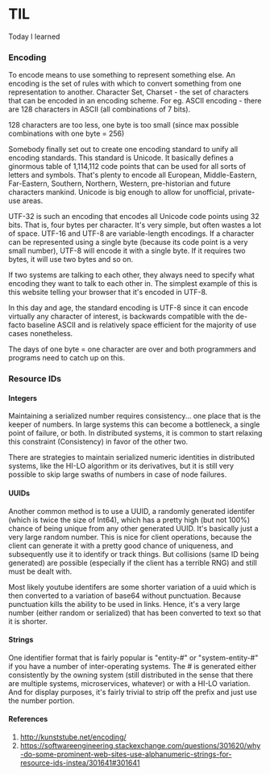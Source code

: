 # TIL
Today I learned

### Encoding

To encode means to use something to represent something else. An encoding is the set of rules with which to convert something from one representation to another. Character Set, Charset - the set of characters that can be encoded in an encoding scheme. 
For eg. ASCII encoding - there are 128 characters in ASCII (all combinations of 7 bits). 

128 characters are too less, one byte is too small (since max possible combinations with one byte = 256)

Somebody finally set out to create one encoding standard to unify all encoding standards. This standard is Unicode. It basically defines a ginormous table of 1,114,112 code points that can be used for all sorts of letters and symbols. That's plenty to encode all European, Middle-Eastern, Far-Eastern, Southern, Northern, Western, pre-historian and future characters mankind. Unicode is big enough to allow for unofficial, private-use areas.

UTF-32 is such an encoding that encodes all Unicode code points using 32 bits. That is, four bytes per character. It's very simple, but often wastes a lot of space. UTF-16 and UTF-8 are variable-length encodings. If a character can be represented using a single byte (because its code point is a very small number), UTF-8 will encode it with a single byte. If it requires two bytes, it will use two bytes and so on.

If two systems are talking to each other, they always need to specify what encoding they want to talk to each other in. The simplest example of this is this website telling your browser that it's encoded in UTF-8.

In this day and age, the standard encoding is UTF-8 since it can encode virtually any character of interest, is backwards compatible with the de-facto baseline ASCII and is relatively space efficient for the majority of use cases nonetheless.

The days of one byte = one character are over and both programmers and programs need to catch up on this.

### Resource IDs

#### Integers
Maintaining a serialized number requires consistency... one place that is the keeper of numbers. In large systems this can become a bottleneck, a single point of failure, or both. In distributed systems, it is common to start relaxing this constraint (Consistency) in favor of the other two.

There are strategies to maintain serialized numeric identities in distributed systems, like the HI-LO algorithm or its derivatives, but it is still very possible to skip large swaths of numbers in case of node failures.

#### UUIDs
Another common method is to use a UUID, a randomly generated identifer (which is twice the size of Int64), which has a pretty high (but not 100%) chance of being unique from any other generated UUID. It's basically just a very large random number. This is nice for client operations, because the client can generate it with a pretty good chance of uniqueness, and subsequently use it to identify or track things. But collisions (same ID being generated) are possible (especially if the client has a terrible RNG) and still must be dealt with.

Most likely youtube identifers are some shorter variation of a uuid which is then converted to a variation of base64 without punctuation. Because punctuation kills the ability to be used in links. Hence, it's a very large number (either random or serialized) that has been converted to text so that it is shorter.

#### Strings
One identifier format that is fairly popular is "entity-#" or "system-entity-#" if you have a number of inter-operating systems. The # is generated either consistently by the owning system (still distributed in the sense that there are multiple systems, microservices, whatever) or with a HI-LO variation. And for display purposes, it's fairly trivial to strip off the prefix and just use the number portion.

#### References
1. http://kunststube.net/encoding/
2. https://softwareengineering.stackexchange.com/questions/301620/why-do-some-prominent-web-sites-use-alphanumeric-strings-for-resource-ids-instea/301641#301641
